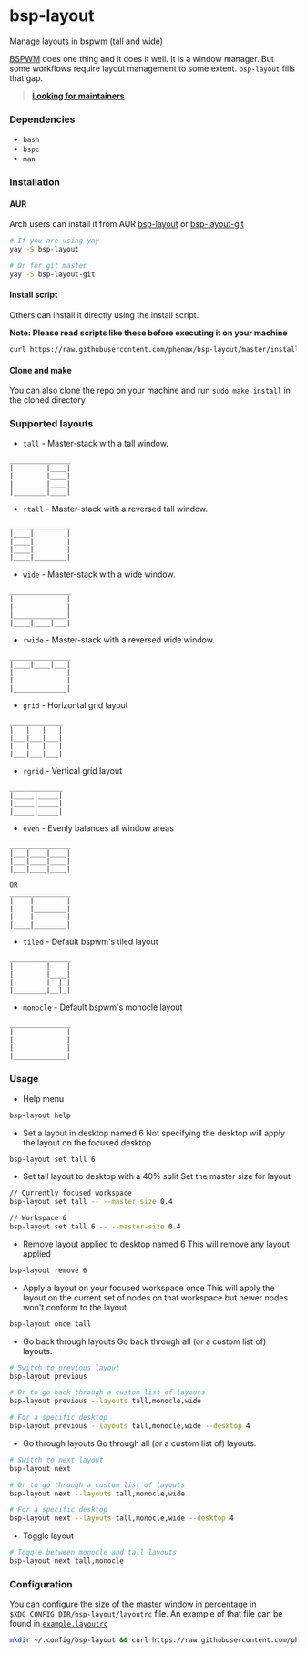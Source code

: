 # bsp-layout
Manage layouts in bspwm (tall and wide)

[BSPWM](https://github.com/baskerville/bspwm) does one thing and it does it well. It is a window manager. But some workflows require layout management to some extent. `bsp-layout` fills that gap.

> **[Looking for maintainers](https://github.com/phenax/bsp-layout/issues/27)**



### Dependencies
* `bash`
* `bspc`
* `man`


### Installation

#### AUR
Arch users can install it from AUR [bsp-layout](https://aur.archlinux.org/packages/bsp-layout) or [bsp-layout-git](https://aur.archlinux.org/packages/bsp-layout-git)
```bash
# If you are using yay
yay -S bsp-layout

# Or for git master
yay -S bsp-layout-git
```

#### Install script
Others can install it directly using the install script.

**Note: Please read scripts like these before executing it on your machine**
```bash
curl https://raw.githubusercontent.com/phenax/bsp-layout/master/install.sh | bash -;
```

#### Clone and make
You can also clone the repo on your machine and run `sudo make install` in the cloned directory



### Supported layouts

* `tall` - Master-stack with a tall window.
```
_______________
|        |____|
|        |____|
|        |____|
|________|____|
```

* `rtall` - Master-stack with a reversed tall window.
```
_______________
|____|        |
|____|        |
|____|        |
|____|________|
```

* `wide` - Master-stack with a wide window.
```
_______________
|             |
|             |
|_____________|
|____|____|___|
```

* `rwide` - Master-stack with a reversed wide window.
```
_______________
|____|____|___|
|             |
|             |
|_____________|
```

* `grid` - Horizontal grid layout
```
_____________
|   |   |   |
|___|___|___|
|   |   |   |
|___|___|___|
```

* `rgrid` - Vertical grid layout
```
_____________
|_____|_____|
|_____|_____|
|_____|_____|
```


* `even` - Evenly balances all window areas
```
_______________
|___|____|____|
|___|____|____|
|___|____|____|

OR
_______________
|    |        |
|    |________|
|    |        |
|____|________|
```

* `tiled` - Default bspwm's tiled layout
```
_______________
|        |    |
|        |____|
|        |  | |
|________|__|_|
```

* `monocle` - Default bspwm's monocle layout
```
_______________
|             |
|             |
|             |
|_____________|
```



### Usage

* Help menu
```bash
bsp-layout help
```

* Set a layout in desktop named 6
Not specifying the desktop will apply the layout on the focused desktop
```bash
bsp-layout set tall 6
```

* Set tall layout to desktop with a 40% split
Set the master size for layout
```bash
// Currently focused workspace
bsp-layout set tall -- --master-size 0.4

// Workspace 6
bsp-layout set tall 6 -- --master-size 0.4
```

* Remove layout applied to desktop named 6
This will remove any layout applied
```bash
bsp-layout remove 6
```

* Apply a layout on your focused workspace once
This will apply the layout on the current set of nodes on that workspace but newer nodes won't conform to the layout.
```bash
bsp-layout once tall
```

* Go back through layouts
Go back through all (or a custom list of) layouts.
```bash
# Switch to previous layout
bsp-layout previous

# Or to go back through a custom list of layouts
bsp-layout previous --layouts tall,monocle,wide

# For a specific desktop
bsp-layout previous --layouts tall,monocle,wide --desktop 4
```

* Go through layouts
Go through all (or a custom list of) layouts.
```bash
# Switch to next layout
bsp-layout next

# Or to go through a custom list of layouts
bsp-layout next --layouts tall,monocle,wide

# For a specific desktop
bsp-layout next --layouts tall,monocle,wide --desktop 4
```

* Toggle layout
```bash
# Toggle between monocle and tall layouts
bsp-layout next tall,monocle
```



### Configuration

You can configure the size of the master window in percentage in `$XDG_CONFIG_DIR/bsp-layout/layoutrc` file.
An example of that file can be found in [`example.layoutrc`](https://github.com/phenax/bsp-layout/blob/master/example.layoutrc)

```bash
mkdir ~/.config/bsp-layout && curl https://raw.githubusercontent.com/phenax/bsp-layout/master/example.layoutrc > ~/.config/bsp-layout/layoutrc;
```

